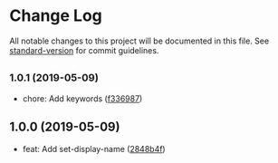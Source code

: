 # Change Log

All notable changes to this project will be documented in this file. See [standard-version](https://github.com/conventional-changelog/standard-version) for commit guidelines.

<a name="1.0.1"></a>
## <small>1.0.1 (2019-05-09)</small>

* chore: Add keywords ([f336987](https://github.com/davidbonnet/babel-plugin/commit/f336987))



<a name="1.0.0"></a>
## 1.0.0 (2019-05-09)

* feat: Add set-display-name ([2848b4f](https://github.com/davidbonnet/babel-plugin/commit/2848b4f))
